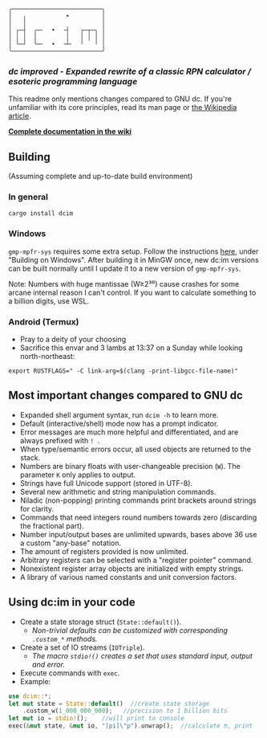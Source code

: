 ```
╭─────────────────────────╮
│   ╷           •         │
│   │                     │
│ ╭─┤  ╭─╴  •  ╶┤   ┌─┬─╮ │
│ │ │  │        │   │ │ │ │
│ ╰─┘  ╰─╴  •  ╶┴╴  ╵   ╵ │
╰─────────────────────────╯
```
### *dc improved - Expanded rewrite of a classic RPN calculator / esoteric programming language*

This readme only mentions changes compared to GNU dc. If you're unfamiliar with its core principles, read its man page or [the Wikipedia article](https://en.wikipedia.org/wiki/dc_(computer_program)).

[**Complete documentation in the wiki**](https://github.com/43615/dcim/wiki)

## Building
(Assuming complete and up-to-date build environment)

### In general
```
cargo install dcim
```

### Windows
`gmp-mpfr-sys` requires some extra setup. Follow the instructions [here](https://crates.io/crates/gmp-mpfr-sys), under "Building on Windows". After building it in MinGW once, new dc:im versions can be built normally until I update it to a new version of `gmp-mpfr-sys`.

Note: Numbers with huge mantissae (W≥2³⁰) cause crashes for some arcane internal reason I can't control. If you want to calculate something to a billion digits, use WSL.

### Android (Termux)
- Pray to a deity of your choosing
- Sacrifice this envar and 3 lambs at 13:37 on a Sunday while looking north-northeast:
```
export RUSTFLAGS=" -C link-arg=$(clang -print-libgcc-file-name)"
```

## Most important changes compared to GNU dc
- Expanded shell argument syntax, run `dcim -h` to learn more.
- Default (interactive/shell) mode now has a prompt indicator.
- Error messages are much more helpful and differentiated, and are always prefixed with `! `.
- When type/semantic errors occur, all used objects are returned to the stack.
- Numbers are binary floats with user-changeable precision (`W`). The parameter `K` only applies to output.
- Strings have full Unicode support (stored in UTF-8).
- Several new arithmetic and string manipulation commands.
- Niladic (non-popping) printing commands print brackets around strings for clarity.
- Commands that need integers round numbers towards zero (discarding the fractional part).
- Number input/output bases are unlimited upwards, bases above 36 use a custom "any-base" notation.
- The amount of registers provided is now unlimited.
- Arbitrary registers can be selected with a "register pointer" command.
- Nonexistent register array objects are initialized with empty strings.
- A library of various named constants and unit conversion factors.

## Using dc:im in your code
- Create a state storage struct (`State::default()`).
  - *Non-trivial defaults can be customized with corresponding `.custom_*` methods.*
- Create a set of IO streams (`IOTriple`).
  - *The macro `stdio!()` creates a set that uses standard input, output and error.* 
- Execute commands with `exec`.
- Example:
```rust
use dcim::*;
let mut state = State::default()  //create state storage
    .custom_w(1_000_000_000);   //precision to 1 billion bits
let mut io = stdio!();    //will print to console
exec(&mut state, &mut io, "[pi]\"p").unwrap();  //calculate π, print
```